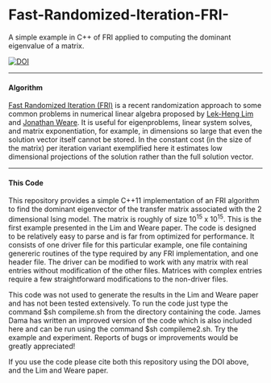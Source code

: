 # Fast-Randomized-Iteration-FRI-
A simple example in C++ of FRI applied to computing the dominant eigenvalue of a matrix.

[![DOI](https://zenodo.org/badge/18470/jonathanweare/Fast-Randomized-Iteration-FRI-.svg)](https://zenodo.org/badge/latestdoi/18470/jonathanweare/Fast-Randomized-Iteration-FRI-)

---
#### Algorithm

[Fast Randomized Iteration (FRI)](http://arxiv.org/abs/1508.06104) is a recent randomization approach to some common problems in numerical linear algebra proposed by [Lek-Heng Lim](http://www.stat.uchicago.edu/~lekheng/) and [Jonathan Weare](http://www.stat.uchicago.edu/~weare/). It is useful for eigenproblems, linear system solves, and matrix exponentiation, for example, in dimensions so large that even the solution vector itself cannot be stored.  In the constant cost (in the size of the matrix) per iteration variant exemplified here it estimates low dimensional projections of the solution rather than the full solution vector.

---
#### This Code

This repository provides a simple C++11 implementation of an FRI algorithm to find the dominant eigenvector of the transfer matrix associated with the 2 dimensional Ising model.  The matrix is roughly of size 10<sup>15</sup> x 10<sup>15</sup>.  This is the first example presented in the Lim and Weare paper.  The code is designed to be relatively easy to parse and is far from optimized for performance.  It consists of one driver file for this particular example, one file containing genereric routines of the type required by any FRI implementation, and one header file.  The driver can be modified to work with any matrix with real entries without modification of the other files.  Matrices with complex entries require a few straightforward modifications to the non-driver files.

This code was not used to generate the results in the Lim and Weare paper and has not been tested extensively.  To run the code just type the command $sh compileme.sh from the directory containing the code.  James Dama has written an improved version of the code which is also included here and can be run using the command $sh compileme2.sh.  Try the example and experiment.  Reports of bugs or improvements would be greatly appreciated!

If you use the code please cite both this repository using the DOI above, and the Lim and Weare paper.
